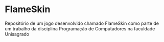 # FlameSkin
Repositório de um jogo desenvolvido chamado FlameSkin como parte de um trabalho da disciplina Programação de Computadores na faculdade Unisagrado
